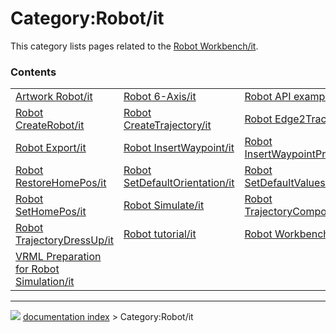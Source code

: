 # Category:Robot/it
This category lists pages related to the [Robot Workbench/it](Robot_Workbench/it.md).

### Contents

|     |     |     |
| --- | --- | --- |
| [Artwork Robot/it](Artwork_Robot/it.md) | [Robot 6-Axis/it](Robot_6-Axis/it.md) | [Robot API example/it](Robot_API_example/it.md) |
| [Robot CreateRobot/it](Robot_CreateRobot/it.md) | [Robot CreateTrajectory/it](Robot_CreateTrajectory/it.md) | [Robot Edge2Trac/it](Robot_Edge2Trac/it.md) |
| [Robot Export/it](Robot_Export/it.md) | [Robot InsertWaypoint/it](Robot_InsertWaypoint/it.md) | [Robot InsertWaypointPre/it](Robot_InsertWaypointPre/it.md) |
| [Robot RestoreHomePos/it](Robot_RestoreHomePos/it.md) | [Robot SetDefaultOrientation/it](Robot_SetDefaultOrientation/it.md) | [Robot SetDefaultValues/it](Robot_SetDefaultValues/it.md) |
| [Robot SetHomePos/it](Robot_SetHomePos/it.md) | [Robot Simulate/it](Robot_Simulate/it.md) | [Robot TrajectoryCompound/it](Robot_TrajectoryCompound/it.md) |
| [Robot TrajectoryDressUp/it](Robot_TrajectoryDressUp/it.md) | [Robot tutorial/it](Robot_tutorial/it.md) | [Robot Workbench/it](Robot_Workbench/it.md) |
| [VRML Preparation for Robot Simulation/it](VRML_Preparation_for_Robot_Simulation/it.md) |



---
![](images/Button_right.svg) [documentation index](../README.md) > Category:Robot/it
